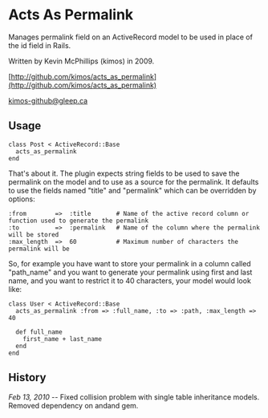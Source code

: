 # Acts As Permalink

Manages permalink field on an ActiveRecord model to be used in place of the id field in Rails.

Written by Kevin McPhillips (kimos) in 2009.

[http://github.com/kimos/acts_as_permalink](http://github.com/kimos/acts_as_permalink)

[kimos-github@gleep.ca](mailto:kimos-github@gleep.ca)


## Usage

    class Post < ActiveRecord::Base
      acts_as_permalink
    end

That's about it. 
The plugin expects string fields to be used to save the permalink on the model and to use as a source for the permalink. It defaults to use the fields named "title" and "permalink" which can be overridden by options:

    :from        =>  :title       # Name of the active record column or function used to generate the permalink
    :to          =>  :permalink   # Name of the column where the permalink will be stored
    :max_length  =>  60           # Maximum number of characters the permalink will be

So, for example you have want to store your permalink in a column called "path_name" and you want to generate your permalink using first and last name, and you want to restrict it to 40 characters, your model would look like:

    class User < ActiveRecord::Base
      acts_as_permalink :from => :full_name, :to => :path, :max_length => 40

      def full_name
        first_name + last_name
      end
    end


## History

*Feb 13, 2010*  --  Fixed collision problem with single table inheritance models. Removed dependency on andand gem.

